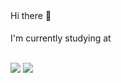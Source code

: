 <div>
 Hi there 👋
<br><br>
    I'm currently studying at <a href="https://www.betrybe.com/"><img height="16px" src="https://www.betrybe.com/static/images/logo-original.svg">
</div>
<br>
<!-- <div>
  <a href="https://github.com/cleitson">
  <img height="150em" src="https://github-readme-stats.vercel.app/api?username=cleitson&show_icons=true&theme=nightowl&include_all_commits=true&count_private=true"/>
  <img height="150em" src="https://github-readme-stats.vercel.app/api/top-langs/?username=cleitson&layout=compact&langs_count=7&theme=nightowl&show_icons=true"/>
</div> -->

<div style="display: inline_block"> 
  
<!--   <a href="https://www.instagram.com/cleitsonlima/" target="_blank"><img src="https://img.shields.io/badge/-Instagram-%23E4405F?style=for-the-badge&logo=instagram&logoColor=white" target="_blank"></a> -->
  <a href = "mailto:cleitson.ftw@gmail.com"><img src="https://img.shields.io/badge/-Gmail-%23333?style=for-the-badge&logo=gmail&logoColor=white" target="_blank"></a>
  <a href="https://www.linkedin.com/in/cleitson-lima/" target="_blank"><img src="https://img.shields.io/badge/-LinkedIn-%230077B5?style=for-the-badge&logo=linkedin&logoColor=white" target="_blank"></a> 
  
  </div>
